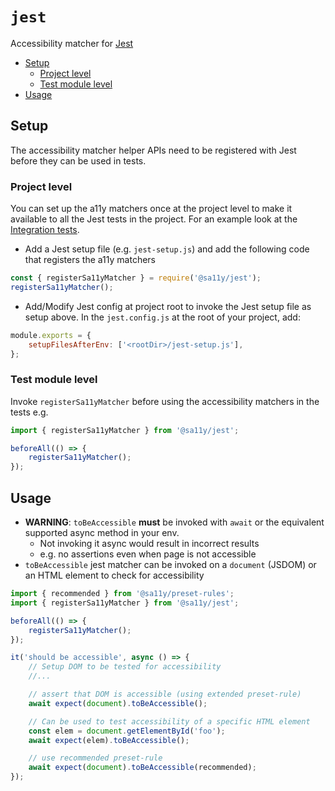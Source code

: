 # `jest`

Accessibility matcher for [Jest](https://jestjs.io)

<!-- START doctoc generated TOC please keep comment here to allow auto update -->
<!-- DON'T EDIT THIS SECTION, INSTEAD RE-RUN doctoc TO UPDATE -->


- [Setup](#setup)
  - [Project level](#project-level)
  - [Test module level](#test-module-level)
- [Usage](#usage)

<!-- END doctoc generated TOC please keep comment here to allow auto update -->

## Setup

The accessibility matcher helper APIs need to be registered with Jest before they can be used in tests.

### Project level

You can set up the a11y matchers once at the project level to make it available to all the Jest tests in the project.
For an example look at the [Integration tests](../test-integration/README.md).

-   Add a Jest setup file (e.g. `jest-setup.js`) and add the following code that registers the a11y matchers

```javascript
const { registerSa11yMatcher } = require('@sa11y/jest');
registerSa11yMatcher();
```

-   Add/Modify Jest config at project root to invoke the Jest setup file as setup above.
    In the `jest.config.js` at the root of your project, add:

```javascript
module.exports = {
    setupFilesAfterEnv: ['<rootDir>/jest-setup.js'],
};
```

### Test module level

Invoke `registerSa11yMatcher` before using the accessibility matchers in the tests e.g.

```javascript
import { registerSa11yMatcher } from '@sa11y/jest';

beforeAll(() => {
    registerSa11yMatcher();
});
```

## Usage

-   **WARNING**: `toBeAccessible` **must** be invoked with `await` or the equivalent supported async method in your env.
    -   Not invoking it async would result in incorrect results
    -   e.g. no assertions even when page is not accessible
-   `toBeAccessible` jest matcher can be invoked on a `document` (JSDOM) or an HTML element
    to check for accessibility

```javascript
import { recommended } from '@sa11y/preset-rules';
import { registerSa11yMatcher } from '@sa11y/jest';

beforeAll(() => {
    registerSa11yMatcher();
});

it('should be accessible', async () => {
    // Setup DOM to be tested for accessibility
    //...

    // assert that DOM is accessible (using extended preset-rule)
    await expect(document).toBeAccessible();

    // Can be used to test accessibility of a specific HTML element
    const elem = document.getElementById('foo');
    await expect(elem).toBeAccessible();

    // use recommended preset-rule
    await expect(document).toBeAccessible(recommended);
});
```
